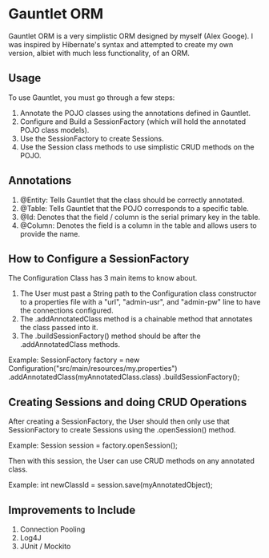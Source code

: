 # Gauntlet ORM
Gauntlet ORM is a very simplistic ORM designed by myself (Alex Googe). I was inspired by Hibernate's syntax and attempted to create my own version, albiet with much less functionality, of an ORM.

## Usage
To use Gauntlet, you must go through a few steps:

1. Annotate the POJO classes using the annotations defined in Gauntlet.
2. Configure and Build a SessionFactory (which will hold the annotated POJO class models).
3. Use the SessionFactory to create Sessions. 
4. Use the Session class methods to use simplistic CRUD methods on the POJO.

## Annotations

1. @Entity: Tells Gauntlet that the class should be correctly annotated.
2. @Table: Tells Gauntlet that the POJO corresponds to a specific table.
3. @Id: Denotes that the field / column is the serial primary key in the table.
4. @Column: Denotes the field is a column in the table and allows users to provide the name.

## How to Configure a SessionFactory

The Configuration Class has 3 main items to know about. 
1. The User must past a String path to the Configuration class constructor to a properties file with a "url", "admin-usr", and "admin-pw" line to have the connections configured.
2. The .addAnnotatedClass method is a chainable method that annotates the class passed into it.
3. The .buildSessionFactory() method should be after the .addAnnotatedClass methods.

Example: 
SessionFactory factory = new Configuration("src/main/resources/my.properties")
                            .addAnnotatedClass(myAnnotatedClass.class)
                            .buildSessionFactory();

## Creating Sessions and doing CRUD Operations

After creating a SessionFactory, the User should then only use that SessionFactory to create Sessions using the .openSession() method. 

Example: Session session = factory.openSession();

Then with this session, the User can use CRUD methods on any annotated class.

Example: int newClassId = session.save(myAnnotatedObject);

## Improvements to Include

1. Connection Pooling
2. Log4J
3. JUnit / Mockito

